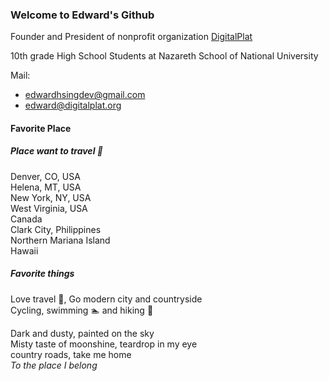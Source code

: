 ### Welcome to Edward's Github
Founder and President of nonprofit organization [DigitalPlat](https://www.digitalplat.org)    

10th grade High School Students at Nazareth School of National University  


Mail: 
* edwardhsingdev@gmail.com    
* edward@digitalplat.org
#### Favorite Place
##### Place want to travel 🧳
Denver, CO, USA    
Helena, MT, USA    
New York, NY, USA    
West Virginia, USA    
Canada    
Clark City, Philippines    
Northern Mariana Island    
Hawaii    
##### Favorite things
Love travel 🧳, Go modern city and countryside    
Cycling, swimming 🏊 and hiking 🥾     


Dark and dusty, painted on the sky    
Misty taste of moonshine, teardrop in my eye  
country roads, take me home    
_To the place I belong_

